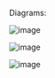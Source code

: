 
Diagrams:

![image](https://user-images.githubusercontent.com/89644963/132464381-6444a34c-9449-4af5-badd-d228a92677a5.png)


![image](https://user-images.githubusercontent.com/89644963/132464915-93d4cb58-f988-498f-8069-cec5f2eece01.png)



![image](https://user-images.githubusercontent.com/89644963/132465163-318da0c6-03ce-4d38-ace5-3fcae169ef95.png)


